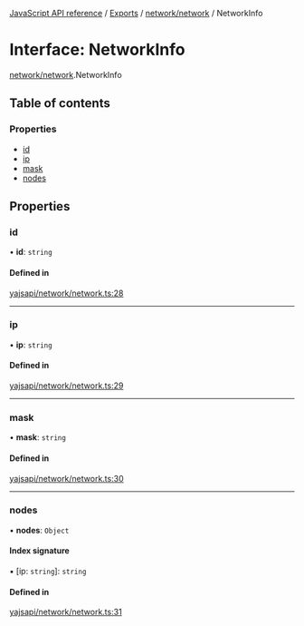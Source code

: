 [JavaScript API reference](../README) / [Exports](../modules) / [network/network](../modules/network_network) / NetworkInfo

# Interface: NetworkInfo

[network/network](../modules/network_network).NetworkInfo

## Table of contents

### Properties

- [id](network_network.NetworkInfo#id)
- [ip](network_network.NetworkInfo#ip)
- [mask](network_network.NetworkInfo#mask)
- [nodes](network_network.NetworkInfo#nodes)

## Properties

### id

• **id**: `string`

#### Defined in

[yajsapi/network/network.ts:28](https://github.com/golemfactory/yajsapi/blob/d7422f1/yajsapi/network/network.ts#L28)

___

### ip

• **ip**: `string`

#### Defined in

[yajsapi/network/network.ts:29](https://github.com/golemfactory/yajsapi/blob/d7422f1/yajsapi/network/network.ts#L29)

___

### mask

• **mask**: `string`

#### Defined in

[yajsapi/network/network.ts:30](https://github.com/golemfactory/yajsapi/blob/d7422f1/yajsapi/network/network.ts#L30)

___

### nodes

• **nodes**: `Object`

#### Index signature

▪ [ip: `string`]: `string`

#### Defined in

[yajsapi/network/network.ts:31](https://github.com/golemfactory/yajsapi/blob/d7422f1/yajsapi/network/network.ts#L31)
